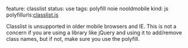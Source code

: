 feature: classlist
status: use
tags: polyfill noie nooldmobile
kind: js
polyfillurls:[classlist.js](https://github.com/eligrey/classList.js)

Classlist is unsupported in older mobile browsers and IE. This is not a concern if you are using a library like jQuery and using it to add/remove class names, but if not, make sure you use the polyfill.
